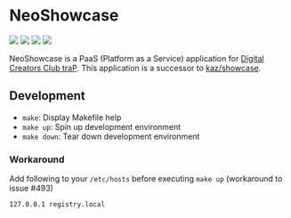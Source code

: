 # NeoShowcase

[![](https://github.com/traPtitech/NeoShowcase/actions/workflows/ci.yaml/badge.svg)](https://github.com/traPtitech/NeoShowcase/actions/workflows/ci.yaml)
[![](https://github.com/traPtitech/NeoShowcase/actions/workflows/main.yaml/badge.svg)](https://github.com/traPtitech/NeoShowcase/actions/workflows/main.yaml)
[![](https://codecov.io/gh/traPtitech/NeoShowcase/branch/master/graph/badge.svg)](https://codecov.io/gh/traPtitech/NeoShowcase)
[![](https://img.shields.io/badge/license-MIT-blue.svg)](https://github.com/traPtitech/NeoShowcase/blob/main/LICENSE)

NeoShowcase is a PaaS (Platform as a Service) application for [Digital Creators Club traP](https://github.com/traPtitech).
This application is a successor to [kaz/showcase](https://github.com/kaz/showcase).

## Development

- `make`: Display Makefile help
- `make up`: Spin up development environment
- `make down`: Tear down development environment

### Workaround

Add following to your `/etc/hosts` before executing `make up`
(workaround to issue #493)

```
127.0.0.1 registry.local
```
